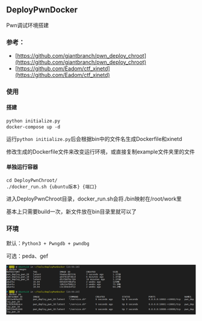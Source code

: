 ## DeployPwnDocker

Pwn调试环境搭建

### 参考：

- [https://github.com/giantbranch/pwn_deploy_chroot](https://github.com/giantbranch/pwn_deploy_chroot)
- [https://github.com/Eadom/ctf_xinetd](https://github.com/Eadom/ctf_xinetd)

### 使用

#### 搭建

```
python initialize.py
docker-compose up -d
```

运行`python initialize.py`后会根据bin中的文件名生成Dockerfile和xinetd

修改生成的Dockerfile文件来改变运行环境，或直接复制example文件夹里的文件

#### 单独运行容器

```
cd DeployPwnChroot/
./docker_run.sh {ubuntu版本} {端口}
```

进入DeployPwnChroot目录，docker_run.sh会将./bin映射在/root/work里

基本上只需要build一次，新文件放在bin目录里就可以了

### 环境

默认：`Python3 + Pwngdb + pwndbg`

可选：peda、gef

![image-20200508235540171](img/image-20200508235540171.png)